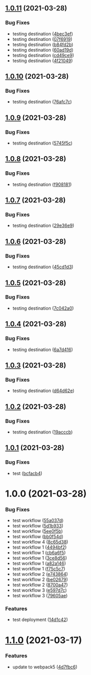 ## [1.0.11](https://github.com/CoCreate-app/test/compare/v1.0.10...v1.0.11) (2021-03-28)


### Bug Fixes

* testing destination ([4bec3ef](https://github.com/CoCreate-app/test/commit/4bec3ef492f6ed6ff606b2798e3b1c759f30f55b))
* testing destination ([07f6919](https://github.com/CoCreate-app/test/commit/07f691946d5bdf068ced00486a1d8db5e97cd2e3))
* testing destination ([b84fd2b](https://github.com/CoCreate-app/test/commit/b84fd2bfc04b5fd8055994a9833c9d0fa1af1d87))
* testing destination ([60ad19d](https://github.com/CoCreate-app/test/commit/60ad19d84672b3dea2bea67e08e75dfad4d71cd2))
* testing destination ([cd49ce9](https://github.com/CoCreate-app/test/commit/cd49ce9057e3a47b6d4e5a33dd8ffda307e32ad9))
* testing destination ([4f21049](https://github.com/CoCreate-app/test/commit/4f21049a4e3b392148817d336fb378b504cfa828))

## [1.0.10](https://github.com/CoCreate-app/test/compare/v1.0.9...v1.0.10) (2021-03-28)


### Bug Fixes

* testing destination ([76afc7c](https://github.com/CoCreate-app/test/commit/76afc7cae3c2c0350313b2f3c1b58bd5c02ffe6e))

## [1.0.9](https://github.com/CoCreate-app/test/compare/v1.0.8...v1.0.9) (2021-03-28)


### Bug Fixes

* testing destination ([5745f5c](https://github.com/CoCreate-app/test/commit/5745f5c9e4d419b593e11f4fe8e8f10f547fdc8c))

## [1.0.8](https://github.com/CoCreate-app/test/compare/v1.0.7...v1.0.8) (2021-03-28)


### Bug Fixes

* testing destination ([f908181](https://github.com/CoCreate-app/test/commit/f9081818c88d73e1b90ad359af234c5c3d73293a))

## [1.0.7](https://github.com/CoCreate-app/test/compare/v1.0.6...v1.0.7) (2021-03-28)


### Bug Fixes

* testing destination ([29e36e9](https://github.com/CoCreate-app/test/commit/29e36e98d9da27eb3c339bf4a3a6a213b1dbec69))

## [1.0.6](https://github.com/CoCreate-app/test/compare/v1.0.5...v1.0.6) (2021-03-28)


### Bug Fixes

* testing destination ([45cd1d3](https://github.com/CoCreate-app/test/commit/45cd1d375e74074abed6815180e8521f8d99505c))

## [1.0.5](https://github.com/CoCreate-app/test/compare/v1.0.4...v1.0.5) (2021-03-28)


### Bug Fixes

* testing destination ([7c042a0](https://github.com/CoCreate-app/test/commit/7c042a05f2e90affe21113375cd0025ce3bd9d85))

## [1.0.4](https://github.com/CoCreate-app/test/compare/v1.0.3...v1.0.4) (2021-03-28)


### Bug Fixes

* testing destination ([6a7d416](https://github.com/CoCreate-app/test/commit/6a7d416553409f837a4e27272fe6b785bde31532))

## [1.0.3](https://github.com/CoCreate-app/test/compare/v1.0.2...v1.0.3) (2021-03-28)


### Bug Fixes

* testing destination ([d64d62e](https://github.com/CoCreate-app/test/commit/d64d62ea4a298b48c48a8e2945a2ff1fe8933a69))

## [1.0.2](https://github.com/CoCreate-app/test/compare/v1.0.1...v1.0.2) (2021-03-28)


### Bug Fixes

* testing destination ([19acccb](https://github.com/CoCreate-app/test/commit/19acccbb44a827485dbab10faf6837cd3ccda5fb))

## [1.0.1](https://github.com/CoCreate-app/test/compare/v1.0.0...v1.0.1) (2021-03-28)


### Bug Fixes

* test ([bcfacb4](https://github.com/CoCreate-app/test/commit/bcfacb47aa4fe4baeac7cbd39cc9e5eba86e1282))

# 1.0.0 (2021-03-28)


### Bug Fixes

* test workflow ([55a037d](https://github.com/CoCreate-app/test/commit/55a037d49ca5b1b9554ce627572a9bc9c18a3828))
* test workflow ([5d1b933](https://github.com/CoCreate-app/test/commit/5d1b93346261cc201a11c9c228264353c1d76a9e))
* test workflow ([5ee0f5b](https://github.com/CoCreate-app/test/commit/5ee0f5b98dc510458d6bbd17a8dd5cf8967417dd))
* test workflow ([bb0f54d](https://github.com/CoCreate-app/test/commit/bb0f54d3d557e74c1cda4d4bb798f5aef8787d53))
* test workflow  4 ([8c65d38](https://github.com/CoCreate-app/test/commit/8c65d3809575d48cc491a57b4872562ead01c53d))
* test workflow 1 ([4494bf2](https://github.com/CoCreate-app/test/commit/4494bf2090672ae8cec0bd49e44e62e2721d4d37))
* test workflow 1 ([cb6a6f5](https://github.com/CoCreate-app/test/commit/cb6a6f5c0073b3a60d500dd1169738241fcb2634))
* test workflow 1 ([3ce8d56](https://github.com/CoCreate-app/test/commit/3ce8d56e83eed3285dfdf589c4631d7818bf7a8e))
* test workflow 1 ([a82a146](https://github.com/CoCreate-app/test/commit/a82a146bde76d6cc3debab85aa17b554316b389d))
* test workflow 1 ([f75c5c7](https://github.com/CoCreate-app/test/commit/f75c5c7c4c0a641f940f1882858b2658a92f503a))
* test workflow 2 ([e743864](https://github.com/CoCreate-app/test/commit/e74386451030f499b42e7b715c07416b7c8d10bf))
* test workflow 2 ([be02679](https://github.com/CoCreate-app/test/commit/be02679168ae5ddd493b417b3661d3979c3dc926))
* test workflow 2 ([8700a47](https://github.com/CoCreate-app/test/commit/8700a477b66b59a16a6dd2cf9cf4537f0a24a78b))
* test workflow 3 ([e597d7c](https://github.com/CoCreate-app/test/commit/e597d7c8d7b07fb4306e2598aebf8abbd56dc3e6))
* test workflow 3 ([79605ae](https://github.com/CoCreate-app/test/commit/79605aedb58d6267da100b9d0e915215bfc4efb1))


### Features

* test deployment ([14d1c42](https://github.com/CoCreate-app/test/commit/14d1c4230cdd9615242ef095f2224f3e2fcf5aed))

# [1.1.0](https://github.com/CoCreate-app/CoCreate-boilerplate/compare/v1.0.2...v1.1.0) (2021-03-17)


### Features

* update to webpack5 ([4d7fbc6](https://github.com/CoCreate-app/CoCreate-boilerplate/commit/4d7fbc6ed4ada72d4b43f3477c55b6b1cda17ce9))
